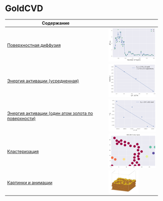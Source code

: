 # GoldCVD


| Содержание|  |
|--------------------|----------|
| [Поверхностная диффузия](./SurfaceDiffusion/) | <img src="./Images/diffusion.png" width="200" height="auto"> |
| [Энергия активации (усредненная)](./ActivationEnergy/) | <img src="./Images/eact.png" width="200" height="auto"> |
| [Энергия активации (один атом золота по поверхности)](./ActivationEnergy_one_atom/) | <img src="./Images/eact_Au_on_Cu.png" width="200" height="auto"> |
| [Кластеризация](./Cluster/) | <img src="./Cluster/imgs/Au_on_Au_start.png" width="200" height="auto"> |
| [Картинки и анимации](./Images) | <img src="./Images/md_eact_sim_cell.png" width="100" height="auto"> |